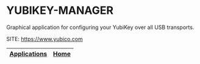# YUBIKEY-MANAGER
 
 Graphical application for configuring your YubiKey over all USB transports.
 
 SITE: https://www.yubico.com

 | [Applications](https://portable-linux-apps.github.io/apps.html) | [Home](https://portable-linux-apps.github.io)
 | --- | --- |

